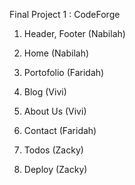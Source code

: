 Final Project 1 : CodeForge

1. Header, Footer (Nabilah)

2. Home (Nabilah)

3. Portofolio (Faridah)

4. Blog (Vivi)

5. About Us (Vivi)

6. Contact (Faridah)

7. Todos  (Zacky)

8. Deploy (Zacky)
